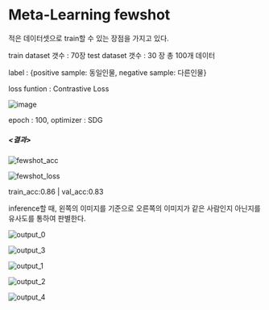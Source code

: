 # Meta-Learning fewshot

적은 데이터셋으로 train할 수 있는 장점을 가지고 있다.

train dataset 갯수 : 70장
test dataset 갯수 : 30 장
총 100개 데이터

label : {positive sample: 동일인물, negative sample: 다른인물} 

loss funtion : Contrastive Loss


![image](https://user-images.githubusercontent.com/70430385/185799999-dbb7c351-46d1-462e-87cd-e501902b292d.png)

epoch : 100,
optimizer : SDG

##### <결과> 

![fewshot_acc](https://user-images.githubusercontent.com/70430385/185799270-e4bcedce-1fc8-4040-be2a-016feeca5f56.png)

![fewshot_loss](https://user-images.githubusercontent.com/70430385/185799275-716407ee-d877-4fa3-bffb-2a5e57a693f7.png)


train_acc:0.86 | val_acc:0.83

inference할 때, 왼쪽의 이미지를 기준으로 오른쪽의 이미지가 같은 사람인지 아닌지를 유사도를 통하여 판별한다. 


![output_0](https://user-images.githubusercontent.com/70430385/185800513-4110afac-6d21-4ac8-b942-cfd2814441fb.png)

![output_3](https://user-images.githubusercontent.com/70430385/185800518-e804159d-5cbc-461f-b7fd-0b3fc3fbe4e3.png)

![output_1](https://user-images.githubusercontent.com/70430385/185800514-335cccc2-8396-4d1f-954d-08838dc9c94f.png)

![output_2](https://user-images.githubusercontent.com/70430385/185800516-1b2c9cf7-debf-4a9a-ac3d-d1ac89c5e4af.png)

![output_4](https://user-images.githubusercontent.com/70430385/185800543-b5178579-39a2-4760-bc8d-d594041ae33e.png)




